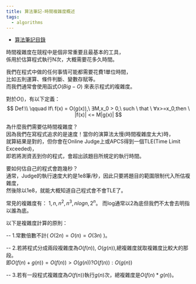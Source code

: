 ```yaml
---
title: 算法筆記-時間複雜度概述
tags: 
  - algorithms
---
```


* [算法筆記目錄](/posts/algo-index/)

時間複雜度在競程中是個非常重要且最基本的工具，  
係用於估算程式執行N次，大概需要花多久時間。

我們在程式中做的任何事情可能都需要花費1單位時間，  
比如五則運算、條件判斷、變數存賦等。  
而我們通常會使用函式$O(Big-O)$ 來表示程式的複雜度。  

對於$O()$，有以下定義：  
$$
Def:\\   
\qquad	If\ f(x) = O(g(x)),\ ∃M,x_0 > 0,\ such \ that \ ∀x>=x_0,then \ |f(x)| <= M|g(x)|
$$

為什麼我們需要估時間複雜度？  
因為我們在寫程式追求的是速度！當你的演算法太慢(時間複雜度太大)時，  
就算結果是對的，但你會在Online Judge上或APCS得到一個TLE(Time Limit Exceeded)，  
即若將測資丟到你的程式，會超出該題目所規定的執行時間。

要如何估自己的程式會跑幾秒？  
通常，Judge的執行速度大約是1e8筆/秒，因此只要將題目的範圍限制代入所估複雜度，  
然後除以1e8，就能大概知道自己程式會不會TLE了。

常見的複雜度有： $1,n,n^2,n^3,nlogn,2^n$。
而log通常以2為底但我們不太會去明指以誰為底。  

以下是複雜度計算的原則：

-- 1.常數倍數不計( $O(2n) = O(n) = O(3n)$ )。  

-- 2.若將程式分成兩段複雜度為$O(f(n)),\ O(g(n))$,總複雜度就取複雜度比較大的那段。  
  即$O(f(n)+g(n)) = O(f(n)) > O(g(n)) ? O(f(n)) : O(g(n))$  
  
-- 3.若有一段程式複雜度為$O(f(n))$執行$g(n)$次，總複雜度是$O(f(n)*g(n))$。  
